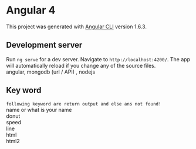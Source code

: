

# Angular 4

This project was generated with [Angular CLI](https://github.com/angular/angular-cli) version 1.6.3.

## Development server

Run `ng serve` for a dev server. Navigate to `http://localhost:4200/`. The app will automatically reload if you change any of the source files.<br>
angular, mongodb (url / API) , nodejs



## Key word
`following keyword are return output and else ans not found!`<br>
name or what is your name<br>
donut<br>
speed<br>
line<br>
html<br>
html2
